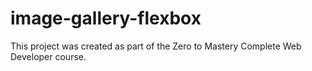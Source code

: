 # image-gallery-flexbox

This project was created as part of the Zero to Mastery Complete Web Developer course.
